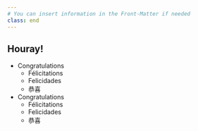 ```yaml
---
# You can insert information in the Front-Matter if needed
class: end
---
```


## Houray!

* Congratulations
  * Félicitations
  * Felicidades
  * 恭喜
* Congratulations
  * Félicitations
  * Felicidades
  * 恭喜
